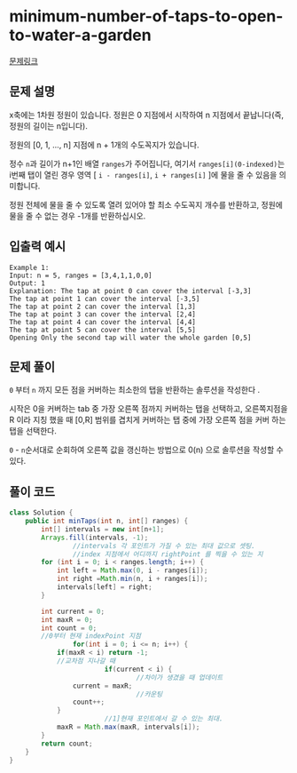 # minimum-number-of-taps-to-open-to-water-a-garden

[문제링크](https://leetcode.com/problems/minimum-number-of-taps-to-open-to-water-a-garden/)

## 문제 설명

x축에는 1차원 정원이 있습니다. 정원은 0 지점에서 시작하여 n 지점에서 끝납니다(즉, 정원의 길이는 n입니다).

정원의 [0, 1, ..., n] 지점에 n + 1개의 수도꼭지가 있습니다.

정수 `n`과 길이가 n+1인 배열 `ranges`가 주어집니다, 여기서 `ranges[i](0-indexed)`는 i번째 탭이 열린 경우 영역 [ `i - ranges[i]`, `i + ranges[i]` ]에 물을 줄 수 있음을 의미합니다.

정원 전체에 물을 줄 수 있도록 열려 있어야 할 최소 수도꼭지 개수를 반환하고, 정원에 물을 줄 수 없는 경우 -1개를 반환하십시오.

## 입출력 예시

```
Example 1:
Input: n = 5, ranges = [3,4,1,1,0,0]
Output: 1
Explanation: The tap at point 0 can cover the interval [-3,3]
The tap at point 1 can cover the interval [-3,5]
The tap at point 2 can cover the interval [1,3]
The tap at point 3 can cover the interval [2,4]
The tap at point 4 can cover the interval [4,4]
The tap at point 5 can cover the interval [5,5]
Opening Only the second tap will water the whole garden [0,5]
```

## 문제 풀이

`0` 부터 `n` 까지 모든 점을 커버하는 최소한의 탭을 반환하는 솔루션을 작성한다 .

시작은 0을 커버하는 tab 중 가장 오른쪽 점까지 커버하는 탭을 선택하고, 오른쪽지점을 R 이라 지칭 했을 때 [0,R] 범위를 겹치게 커버하는 탭 중에 가장 오른쪽 점을 커버 하는 탭을 선택한다.

`0` - `n`순서대로 순회하여 오른쪽 값을 갱신하는 방법으로 0(n) 으로 솔루션을 작성할 수 있다.

## 풀이 코드

```java
class Solution {
    public int minTaps(int n, int[] ranges) {
		int[] intervals = new int[n+1];
        Arrays.fill(intervals, -1);
				//intervals 각 포인트가 가질 수 있는 최대 값으로 셋팅.
				//index 지점에서 어디까지 rightPoint 를 찍을 수 있는 지
        for (int i = 0; i < ranges.length; i++) {
            int left = Math.max(0, i - ranges[i]);
            int right =Math.min(n, i + ranges[i]);
            intervals[left] = right;
        }

        int current = 0;
        int maxR = 0;
        int count = 0;
        //0부터 현재 indexPoint 지점
				for(int i = 0; i <= n; i++) {
            if(maxR < i) return -1;
            //교차점 지나갈 때
						if(current < i) {
								//차이가 생겼을 때 업데이트
                current = maxR;
								//카운팅
                count++;
            }
						//1]현재 포인트에서 갈 수 있는 최대.
            maxR = Math.max(maxR, intervals[i]);
        }
        return count;
    }
}
```
